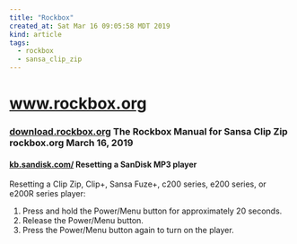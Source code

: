 ```yaml
---
title: "Rockbox"
created_at: Sat Mar 16 09:05:58 MDT 2019
kind: article
tags:
  - rockbox
  - sansa_clip_zip
---
```


<h1>
  <a href="https://www.rockbox.org/" target="_blank">www.rockbox.org</a>
</h1>

<h3>
  <a href="https://download.rockbox.org/daily/manual/rockbox-sansaclipzip/rockbox-build.html" target="_blank">download.rockbox.org</a>
  The Rockbox Manual for Sansa Clip Zip rockbox.org March 16, 2019
</h3>

<h4>
  <a href="https://kb.sandisk.com/app/answers/detail/a_id/188/~/resetting-a-sandisk-mp3-player" target="_blank">kb.sandisk.com/</a>
  Resetting a SanDisk MP3 player
</h4>

Resetting a Clip Zip, Clip+, Sansa Fuze+, c200 series, e200 series, or e200R series player:

<ol>
  <li>Press and hold the Power/Menu button for approximately 20 seconds.</li>
  <li>Release the Power/Menu button.</li>
  <li>Press the Power/Menu button again to turn on the player.</li>
</ol>

<!--
html boilerplate fragments
<a href="" target="_blank"></a>
<a name=""></a>
<img src="" width="400px">
<ul>
  <li></li>
  <li><a href="" target="_blank"></a></li>
</ul>
<pre>
</pre>
<p style="margin-bottom: 2em;"></p>
<hr style="border: 0; height: 3px; background: #333; background-image: linear-gradient(to right, #ccc, #333, #ccc);">
<pre><code>
</code></pre>
<math xmlns='http://www.w3.org/1998/Math/MathML' display='block'>
</math>
:-->
